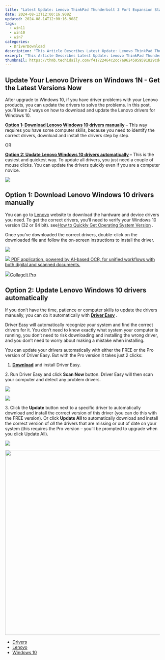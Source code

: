 ```yaml
---
title: "Latest Update: Lenovo ThinkPad Thunderbolt 3 Port Expansion Station - Compatible Driver Download"
date: 2024-08-13T12:00:16.908Z
updated: 2024-08-14T12:00:16.908Z
tags:
  - win11
  - win10
  - win7
categories:
  - DriverDownload
description: "This Article Describes Latest Update: Lenovo ThinkPad Thunderbolt 3 Port Expansion Station - Compatible Driver Download"
excerpt: "This Article Describes Latest Update: Lenovo ThinkPad Thunderbolt 3 Port Expansion Station - Compatible Driver Download"
thumbnail: https://thmb.techidaily.com/f41722464c2cc7a96245959591829cdc5706533ced28a08a790d8df958eaebc6.jpg
---
```


## Update Your Lenovo Drivers on Windows 1N - Get the Latest Versions Now

After upgrade to Windows 10, if you have driver problems with your Lenovo products, you can update the drivers to solve the problems. In this post, you’ll learn 2 ways on how to download and update the Lenovo drivers for Windows 10.

 **[Option 1: Download Lenovo Windows 10 drivers manually](https://tools.techidaily.com/drivereasy/download/)**  – This way requires you have some computer skills, because you need to identify the correct drivers, download and install the drivers step by step.

OR

**[Option 2: Update Lenovo Windows 10 drivers automatically](https://tools.techidaily.com/drivereasy/download/) –** This is the easiest and quickest way. To update all drivers, you just need a couple of mouse clicks. You can update the drivers quickly even if you are a computer novice.

<!-- affiliate ads begin -->
<a href="https://store.movavi.com/affiliate.php?ACCOUNT=MOVAVI&AFFILIATE=108875&PATH=https%3A%2F%2Fwww.movavi.com%3FAFFILIATE%3D108875%26RESOURCE%3DMovavi%2BVideo%2BEditor%2Bbox"><img src="https://mcusercontent.com/0885a03ded3d480dca9287f12/images/6d3207fd-9f15-4c21-f0ad-59c68e6a7e2a.png" border="0"></a>
<!-- affiliate ads end -->
## Option 1: Download Lenovo Windows 10 drivers manually

 You can go to [Lenovo](https://shop-links.co/link/?exclusive=1&publisher_slug=itechdaily19598&url=http%3A%2F%2Fwww.lenovo.com) website to download the hardware and device drivers you need. To get the correct drivers, you’ll need to verify your Windows 10 version (32 or 64 bit). see[How to Quickly Get Operating System Version](https://tools.techidaily.com/drivereasy/download/) .  

 Once you’ve downloaded the correct drivers, double-click on the downloaded file and follow the on-screen instructions to install the driver.

![](https://images.drivereasy.com/wp-content/uploads/2017/04/img_58f8745d9ac4d.jpg)
<!-- affiliate ads begin -->
<a href="https://checkout.abbyy.com/order/checkout.php?PRODS=39254762&QTY=1&AFFILIATE=108875&CART=1"> <img src="https://secure.avangate.com/images/merchant/0e5fb5c76fca16adbee503c9aff393cd/products/11_FR-Badges-NEW-FR-Standard-16-WIN-200.png" border="0"> PDF application, powered by AI-based OCR, for unified workflows with both digital and scanned documents. </a>
<!-- affiliate ads end -->

<!-- affiliate ads begin -->
<a href="https://secure.2checkout.com/order/checkout.php?PRODS=4530091&QTY=1&AFFILIATE=108875&CART=1"><img src="https://www.pearlmountainsoft.com/n_img/product/cit_win/banScrn.jpg" border="0">CollageIt Pro</a>
<!-- affiliate ads end -->
## **Option 2: Update Lenovo Windows 10 drivers automatically**

 If you don’t have the time, patience or computer skills to update the drivers manually, you can do it automatically with **[Driver Easy](https://tools.techidaily.com/drivereasy/download/)**  .

 Driver Easy will automatically recognize your system and find the correct drivers for it. You don’t need to know exactly what system your computer is running, you don’t need to risk downloading and installing the wrong driver, and you don’t need to worry about making a mistake when installing.

 You can update your drivers automatically with either the FREE or the Pro version of Driver Easy. But with the Pro version it takes just 2 clicks:

 1. **[Download](https://tools.techidaily.com/drivereasy/download/)**   and install Driver Easy.

 2\. Run Driver Easy and click **Scan Now**   button. Driver Easy will then scan your computer and detect any problem drivers.

![](https://images.drivereasy.com/wp-content/uploads/2017/07/img_59799cca3859b.png)
<!-- affiliate ads begin -->
<a href="https://store.iobit.com/order/checkout.php?PRODS=4596923&QTY=1&AFFILIATE=108875&CART=1"><img src="https://secure.avangate.com/images/merchant/184260348236f9554fe9375772ff966e/ascscan_468X60.png" border="0"></a>
<!-- affiliate ads end -->

 3\. Click the **Update** button next to a specific driver to automatically download and install the correct version of this driver (you can do this with the FREE version). Or click **Update All**  to automatically download and install the correct version of _all_   the drivers that are missing or out of date on your system (this requires the Pro version – you’ll be prompted to upgrade when you click Update All).

![](https://images.drivereasy.com/wp-content/uploads/2017/07/img_59799cd709647.jpg)
<!-- affiliate ads begin -->
<a href="https://appsumo.8odi.net/c/5597632/2087394/7443" target="_top" id="2087394"><img src="//a.impactradius-go.com/display-ad/7443-2087394" border="0" alt="" width="1200" height="600"/></a><img height="0" width="0" src="https://appsumo.8odi.net/i/5597632/2087394/7443" style="position:absolute;visibility:hidden;" border="0" />
<!-- affiliate ads end -->

* [Drivers](https://tools.techidaily.com/drivereasy/download/)
* [Lenovo](https://tools.techidaily.com/drivereasy/download/)
* [Windows 10](https://tools.techidaily.com/drivereasy/download/)

<ins class="adsbygoogle"
     style="display:block"
     data-ad-format="autorelaxed"
     data-ad-client="ca-pub-7571918770474297"
     data-ad-slot="1223367746"></ins>



<ins class="adsbygoogle"
     style="display:block"
     data-ad-client="ca-pub-7571918770474297"
     data-ad-slot="8358498916"
     data-ad-format="auto"
     data-full-width-responsive="true"></ins>


